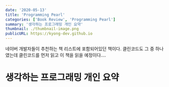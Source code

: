 ```yaml
---
date: '2020-05-13'
title: 'Programming Pearl'
categories: ['Book Review', 'Programming Pearl']
summary: '생각하는 프로그래밍 개인 요약'
thumbnail: ./thumbnail-image.png
publicURL: https://kyong-dev.github.io
---
```

네이버 개발자들이 추천하는 책 리스트에 포함되어있던 책이다. 클린코드도 그 중 하나였는데 클린코드를 먼저 읽고 이 책을 읽을 예정이다....

# 생각하는 프로그래밍 개인 요약

